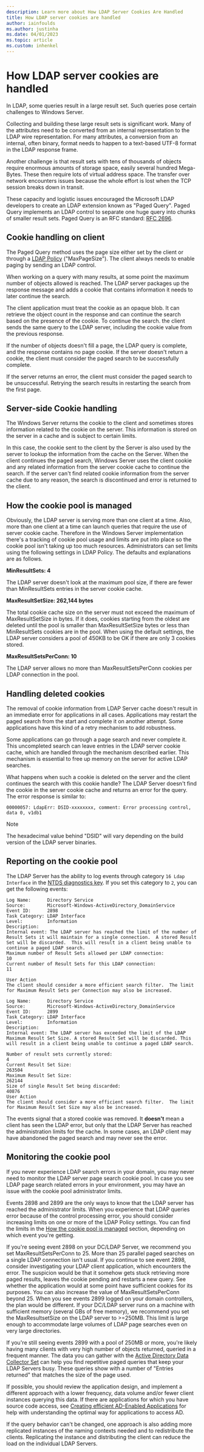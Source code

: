 ```yaml
---
description: Learn more about How LDAP Server Cookies Are Handled
title: How LDAP server cookies are handled
author: iainfoulds
ms.author: justinha
ms.date: 04/01/2023
ms.topic: article
ms.custom: inhenkel
---
```


# How LDAP server cookies are handled



In LDAP, some queries result in a large result set. Such queries pose certain challenges to Windows Server.

Collecting and building these large result sets is significant work. Many of the attributes need to be converted from an internal representation to the LDAP wire representation. For many attributes, a conversion from an internal, often binary, format needs to happen to a text-based UTF-8 format in the LDAP response frame.

Another challenge is that result sets with tens of thousands of objects require enormous amounts of storage space, easily several hundred Mega-Bytes. These then require lots of virtual address space. The transfer over network encounters issues because the whole effort is lost when the TCP session breaks down in transit.

These capacity and logistic issues encouraged the Microsoft LDAP developers to create an LDAP extension known as "Paged Query". Paged Query implements an LDAP control to separate one huge query into chunks of smaller result sets. Paged Query is an RFC standard: [RFC 2696](http://www.ietf.org/rfc/rfc2696).

## Cookie handling on client

The Paged Query method uses the page size either set by the client or through a [LDAP Policy](https://support.microsoft.com/kb/315071/en-us) ("MaxPageSize"). The client always needs to enable paging by sending an LDAP control.

When working on a query with many results, at some point the maximum number of objects allowed is reached. The LDAP server packages up the response message and adds a cookie that contains information it needs to later continue the search.

The client application must treat the cookie as an opaque blob. It can retrieve the object count in the response and can continue the search based on the presence of the cookie. To continue the search. the client sends the same query to the LDAP server, including the cookie value from the previous response.

If the number of objects doesn't fill a page, the LDAP query is complete, and the response contains no page cookie. If the server doesn't return a cookie, the client must consider the paged search to be successfully complete.

If the server returns an error, the client must consider the paged search to be unsuccessful. Retrying the search results in restarting the search from the first page.

## Server-side Cookie handling

The Windows Server returns the cookie to the client and sometimes stores information related to the cookie on the server. This information is stored on the server in a cache and is subject to certain limits.

In this case, the cookie sent to the client by the Server is also used by the server to lookup the information from the cache on the Server. When the client continues the paged search, Windows Server uses the client cookie and any related information from the server cookie cache to continue the search. If the server can't find related cookie information from the server cache due to any reason, the search is discontinued and error is returned to the client.

## How the cookie pool is managed

Obviously, the LDAP server is serving more than one client at a time. Also, more than one client at a time can launch queries that require the use of server cookie cache. Therefore in the Windows Server implementation there's a tracking of cookie pool usage and limits are put into place so the cookie pool isn't taking up too much resources. Administrators can set limits using the following settings in LDAP Policy. The defaults and explanations are as follows.

**MinResultSets: 4**

The LDAP server doesn't look at the maximum pool size, if there are fewer than MinResultSets entries in the server cookie cache.

**MaxResultSetSize: 262,144 bytes**

The total cookie cache size on the server must not exceed the maximum of MaxResultSetSize in bytes. If it does, cookies starting from the oldest are deleted until the pool is smaller than MaxResultSetSize bytes or less than MinResultSets cookies are in the pool. When using the default settings, the LDAP server considers a pool of 450KB to be OK if there are only 3 cookies stored.

**MaxResultSetsPerConn: 10**

The LDAP server allows no more than MaxResultSetsPerConn cookies per LDAP connection in the pool.

## Handling deleted cookies

The removal of cookie information from LDAP Server cache doesn't result in an immediate error for applications in all cases. Applications may restart the paged search from the start and complete it on another attempt. Some applications have this kind of a retry mechanism to add robustness.

Some applications can go through a page search and never complete it. This uncompleted search can leave entries in the LDAP server cookie cache, which are handled through the mechanism described earlier. This mechanism is essential to free up memory on the server for active LDAP searches.

What happens when such a cookie is deleted on the server and the client continues the search with this cookie handle? The LDAP Server doesn't find the cookie in the server cookie cache and returns an error for the query. The error response is similar to:

```
00000057: LdapErr: DSID-xxxxxxxx, comment: Error processing control, data 0, v1db1
```

> [!NOTE]
> The hexadecimal value behind "DSID" will vary depending on the build version of the LDAP server binaries.

## Reporting on the cookie pool

The LDAP Server has the ability to log events through category `16 Ldap Interface` in the [NTDS diagnostics key](https://support.microsoft.com/kb/314980/en-us). If you set this category to `2`, you can get the following events:

```
Log Name:      Directory Service
Source:        Microsoft-Windows-ActiveDirectory_DomainService
Event ID:      2898
Task Category: LDAP Interface
Level:         Information
Description:
Internal event: The LDAP server has reached the limit of the number of Result Sets it will maintain for a single connection.  A stored Result Set will be discarded.  This will result in a client being unable to continue a paged LDAP search.
Maximum number of Result Sets allowed per LDAP connection:
10
Current number of Result Sets for this LDAP connection:
11

User Action
The client should consider a more efficient search filter.  The limit for Maximum Result Sets per Connection may also be increased.

```

```
Log Name:      Directory Service
Source:        Microsoft-Windows-ActiveDirectory_DomainService
Event ID:      2899
Task Category: LDAP Interface
Level:         Information
Description:
Internal event: The LDAP server has exceeded the limit of the LDAP Maximum Result Set Size. A stored Result Set will be discarded. This will result in a client being unable to continue a paged LDAP search.

Number of result sets currently stored:
4
Current Result Set Size:
263504
Maximum Result Set Size:
262144
Size of single Result Set being discarded:
40876
User Action
The client should consider a more efficient search filter.  The limit for Maximum Result Set Size may also be increased.

```

The events signal that a stored cookie was removed. It **doesn't** mean a client has seen the LDAP error, but only that the LDAP Server has reached the administration limits for the cache.  In some cases, an LDAP client may have abandoned the paged search and may never see the error.

## Monitoring the cookie pool

If you never experience LDAP search errors in your domain, you may never need to monitor the LDAP server page search cookie pool. In case you see LDAP page search related errors in your environment, you may have an issue with the cookie pool administrator limits.

Events 2898 and 2899 are the only ways to know that the LDAP server has reached the administrator limits. When you experience that LDAP queries error because of the control processing error, you should consider increasing limits on one or more of the LDAP Policy settings. You can find the limits in the [How the cookie pool is managed](#how-the-cookie-pool-is-managed) section, depending on which event you're getting.

If you're seeing event 2898 on your DC/LDAP Server, we recommend you set MaxResultSetsPerConn to 25. More than 25 parallel paged searches on a single LDAP connection isn't usual. If you continue to see event 2898, consider investigating your LDAP client application, which encounters the error. The suspicion would be that it somehow gets stuck retrieving more paged results, leaves the cookie pending and restarts a new query. See whether the application would at some point have sufficient cookies for its purposes. You can also increase the value of MaxResultSetsPerConn beyond 25. When you see events 2899 logged on your domain controllers, the plan would be different. If your DC/LDAP server runs on a machine with sufficient memory (several GBs of free memory), we recommend you set the MaxResultsetSize on the LDAP server to >=250MB. This limit is large enough to accommodate large volumes of LDAP page searches even on very large directories.

If you're still seeing events 2899 with a pool of 250MB or more, you're likely having many clients with very high number of objects returned, queried in a frequent manner. The data you can gather with the [Active Directory Data Collector Set](/archive/blogs/askds/son-of-spa-ad-data-collector-sets-in-win2008-and-beyond) can help you find repetitive paged queries that keep your LDAP Servers busy. These queries show with a number of "Entries returned" that matches the size of the page used.

If possible, you should review the application design, and implement a different approach with a lower frequency, data volume and/or fewer client instances querying this data. If there are applications for which you have source code access, see [Creating efficient AD-Enabled Applications](/previous-versions/ms808539(v=msdn.10)) for help with understanding the optimal way for applications to access AD.

If the query behavior can't be changed, one approach is also adding more replicated instances of the naming contexts needed and to redistribute the clients. Replicating the instance and distributing the client can reduce the load on the individual LDAP Servers.
